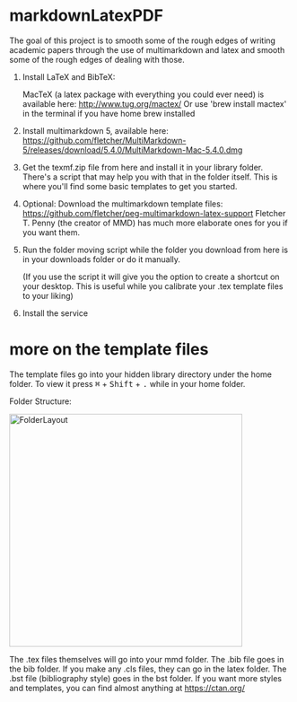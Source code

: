 # markdownLatexPDF

The goal of this project is to smooth some of the rough edges of writing academic papers through the use of multimarkdown and latex and smooth some of the rough edges of dealing with those.  

1. Install LaTeX and BibTeX:

   MacTeX (a latex package with everything you could ever need) is available here: http://www.tug.org/mactex/
   Or use 'brew install mactex' in the terminal if you have home brew installed

2. Install multimarkdown 5, available here: https://github.com/fletcher/MultiMarkdown-5/releases/download/5.4.0/MultiMarkdown-Mac-5.4.0.dmg

3. Get the texmf.zip file from here and install it in your library folder. There's a script that may help you with that in the folder itself. This is where you'll find some basic templates to get you started.

4. Optional: Download the multimarkdown template files: https://github.com/fletcher/peg-multimarkdown-latex-support Fletcher T. Penny (the creator of MMD) has much more elaborate ones for you if you want them. 

5. Run the folder moving script while the folder you download from here is in your downloads folder or do it manually. 

   (If you use the script it will give you the option to create a shortcut on your desktop. This is useful while you calibrate your .tex template files to your liking)

6. Install the service

# more on the template files

The template files go into your hidden library directory under the home folder. To view it press <kbd>⌘</kbd> + <kbd>Shift</kbd> + <kbd>.</kbd> while in your home folder. 

Folder Structure:

<img width="415" alt="FolderLayout" src="https://user-images.githubusercontent.com/84057259/119235024-b9abed80-baed-11eb-94b2-970b3a56c860.png">

The .tex files themselves will go into your mmd folder. The .bib file goes in the bib folder. If you make any .cls files, they can go in the latex folder. The .bst file (bibliography style) goes in the bst folder. If you want more styles and templates, you can find almost anything at https://ctan.org/

